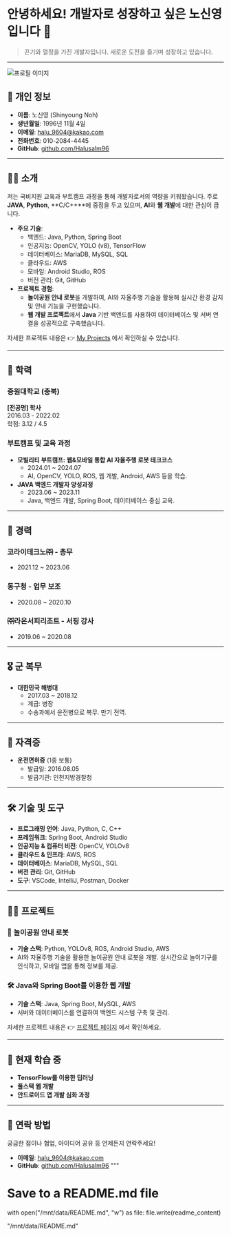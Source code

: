 # 안녕하세요! 개발자로 성장하고 싶은 노신영입니다 👋  
> 끈기와 열정을 가진 개발자입니다. 새로운 도전을 즐기며 성장하고 있습니다.

---

![프로필 이미지](https://your-image-link-here) <!-- 이미지 링크 추가 -->

## 📝 개인 정보
- **이름**: 노신영 (Shinyoung Noh)  
- **생년월일**: 1996년 11월 4일  
- **이메일**: halu_9604@kakao.com  
- **전화번호**: 010-2084-4445  
- **GitHub**: [github.com/Halusalm96](https://github.com/Halusalm96)

---

## 🙋‍♂️ 소개
저는 국비지원 교육과 부트캠프 과정을 통해 개발자로서의 역량을 키워왔습니다. 주로 **JAVA**, **Python**, **C/C++**에 중점을 두고 있으며, **AI**와 **웹 개발**에 대한 관심이 큽니다.

- **주요 기술**:  
  - 백엔드: Java, Python, Spring Boot  
  - 인공지능: OpenCV, YOLO (v8), TensorFlow  
  - 데이터베이스: MariaDB, MySQL, SQL  
  - 클라우드: AWS  
  - 모바일: Android Studio, ROS  
  - 버전 관리: Git, GitHub  
- **프로젝트 경험**:  
  - **놀이공원 안내 로봇**을 개발하여, AI와 자율주행 기술을 활용해 실시간 환경 감지 및 안내 기능을 구현했습니다.
  - **웹 개발 프로젝트**에서 **Java** 기반 백엔드를 사용하여 데이터베이스 및 서버 연결을 성공적으로 구축했습니다.

자세한 프로젝트 내용은 👉 [My Projects](https://www.notion.so/793cbc9406e2489c8c76f95397e26f64?pvs=21) 에서 확인하실 수 있습니다.

---

## 📖 학력
### 중원대학교 (충북)  
**[전공명] 학사**  
2016.03 - 2022.02  
학점: 3.12 / 4.5

### 부트캠프 및 교육 과정  
- **모빌리티 부트캠프: 웹&모바일 통합 AI 자율주행 로봇 테크코스**  
  - 2024.01 ~ 2024.07  
  - AI, OpenCV, YOLO, ROS, 웹 개발, Android, AWS 등을 학습.
- **JAVA 백엔드 개발자 양성과정**  
  - 2023.06 ~ 2023.11  
  - Java, 백엔드 개발, Spring Boot, 데이터베이스 중심 교육.

---

## 💼 경력
### 코라이테크노㈜ - 총무  
- 2021.12 ~ 2023.06  

### 동구청 - 업무 보조  
- 2020.08 ~ 2020.10  

### ㈜라온서피리조트 - 서핑 강사  
- 2019.06 ~ 2020.08  

---

## 🎖️ 군 복무
- **대한민국 해병대**  
  - 2017.03 ~ 2018.12  
  - 계급: 병장  
  - 수송과에서 운전병으로 복무. 만기 전역.

---

## 📜 자격증
- **운전면허증** (1종 보통)  
  - 발급일: 2016.08.05  
  - 발급기관: 인천지방경찰청

---

## 🛠️ 기술 및 도구
- **프로그래밍 언어**: Java, Python, C, C++  
- **프레임워크**: Spring Boot, Android Studio  
- **인공지능 & 컴퓨터 비전**: OpenCV, YOLOv8  
- **클라우드 & 인프라**: AWS, ROS  
- **데이터베이스**: MariaDB, MySQL, SQL  
- **버전 관리**: Git, GitHub  
- **도구**: VSCode, IntelliJ, Postman, Docker

---

## 👨‍💻 프로젝트
### 🎡 **놀이공원 안내 로봇**
- **기술 스택**: Python, YOLOv8, ROS, Android Studio, AWS  
- AI와 자율주행 기술을 활용한 놀이공원 안내 로봇을 개발. 실시간으로 놀이기구를 인식하고, 모바일 앱을 통해 정보를 제공.

### 🛠️ **Java와 Spring Boot를 이용한 웹 개발**
- **기술 스택**: Java, Spring Boot, MySQL, AWS  
- 서버와 데이터베이스를 연결하여 백엔드 시스템 구축 및 관리.

자세한 프로젝트 내용은 👉 [프로젝트 페이지](https://www.notion.so/793cbc9406e2489c8c76f95397e26f64?pvs=21) 에서 확인하세요.

---

## 🌱 현재 학습 중
- **TensorFlow를 이용한 딥러닝**  
- **풀스택 웹 개발**  
- **안드로이드 앱 개발 심화 과정**

---

## 💬 연락 방법
궁금한 점이나 협업, 아이디어 공유 등 언제든지 연락주세요!  
- **이메일**: halu_9604@kakao.com  
- **GitHub**: [github.com/Halusalm96](https://github.com/Halusalm96)
"""

# Save to a README.md file
with open("/mnt/data/README.md", "w") as file:
    file.write(readme_content)

"/mnt/data/README.md"
